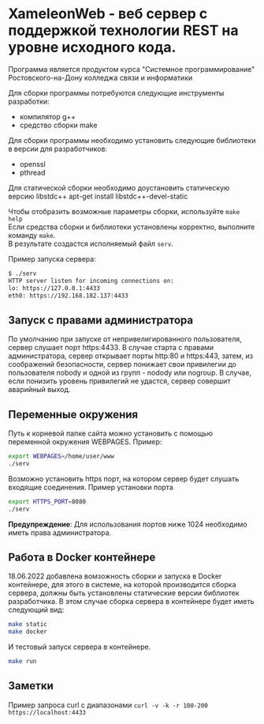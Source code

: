 # XameleonWeb - веб сервер с поддержкой технологии REST на уровне исходного кода.

Программа является продуктом курса "Системное программирование" Ростовского-на-Дону колледжа связи и информатики  

Для сборки программы потребуются следующие инструменты разработки:  
- компилятор g++
- средство сборки make

Для сборки программы необходимо установить следующие библиотеки в версии для разработчиков:  
- openssl
- pthread

Для статической сборки необходимо доустановить статическую версию libstdc++
apt-get install libstdc++-devel-static


Чтобы отобразить возможные параметры сборки, используйте ```make help```  
Если средства сборки и библиотеки установлены корректно, выполните команду ```make```.  
В результате создастся исполняемый файл ```serv```.

Пример запуска сервера:  

```bash
$ ./serv
HTTP server listen for incoming connections on:
lo: https://127.0.0.1:4433
eth0: https://192.168.182.137:4433
```

## Запуск с правами администратора

По умолчанию при запуске от непривелигированного пользователя, сервер слушает порт https:4433. В случае старта с правами администратора, сервер открывает порты http:80 и https:443, 
затем, из соображений безопасности, сервер понижает свои привилегии до пользователя nobody и одной из групп - nodody или nogroup. В случае, если понизить уровень привилегий не удастся, сервер совершит аварийный выход.

## Переменные окружения

Путь к корневой папке сайта можно установить с помощью переменной окружения WEBPAGES. Пример:  
```bash
export WEBPAGES=/home/user/www
./serv
```

Возможно установить https порт, на котором сервер будет слушать входящие соединения. Пример установки порта  
```bash
export HTTPS_PORT=8080
./serv
```
__Предупреждение__: Для использования портов ниже 1024 необходимо иметь права администратора.

## Работа в Docker контейнере

18.06.2022 добавлена вомзожность сборки и запуска в Docker контейнере, для этого в системе, на которой производится сборка сервера, должны быть 
установлены статические версии библиотек разработчика. В этом случае сборка сервера в контейнере будет иметь следующий вид:
```bash
make static
make docker
```

И тестовый запуск сервера в контейнере.
```bash
make run
```

## Заметки

Пример запроса curl c диапазонами ```curl -v -k -r 100-200 https://localhost:4433```